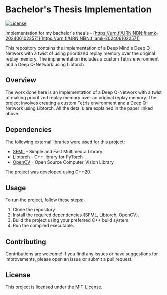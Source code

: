 # Bachelor's Thesis Implementation

[![License](https://img.shields.io/badge/License-MIT-green.svg)](LICENSE)

Implementation for my bachelor's thesis - [https://urn.fi/URN:NBN:fi:amk-2024061022571](https://urn.fi/URN:NBN:fi:amk-2024061022571)

This repository contains the implementation of a Deep Mind's Deep Q-Network with a twist of using prioritized replay memory over the original replay memory. The implementation includes a custom Tetris environment and a Deep Q-Network using Libtorch.

## Overview

The work done here is an implementation of a Deep Q-Network with a twist of making prioritized replay memory over an original replay memory. The project involves creating a custom Tetris environment and a Deep Q-Network using Libtorch. All the details are explained in the paper linked above.

## Dependencies

The following external libraries were used for this project:

- [SFML](https://www.sfml-dev.org/) - Simple and Fast Multimedia Library
- [Libtorch](https://pytorch.org/cppdocs/) - C++ library for PyTorch
- [OpenCV](https://opencv.org/) - Open Source Computer Vision Library

The project was developed using C++20.

## Usage

To run the project, follow these steps:

1. Clone the repository
2. Install the required dependencies (SFML, Libtorch, OpenCV).
3. Build the project using your preferred C++ build system.
4. Run the compiled executable.

## Contributing

Contributions are welcome! If you find any issues or have suggestions for improvements, please open an issue or submit a pull request.

## License

This project is licensed under the [MIT License](LICENSE).
